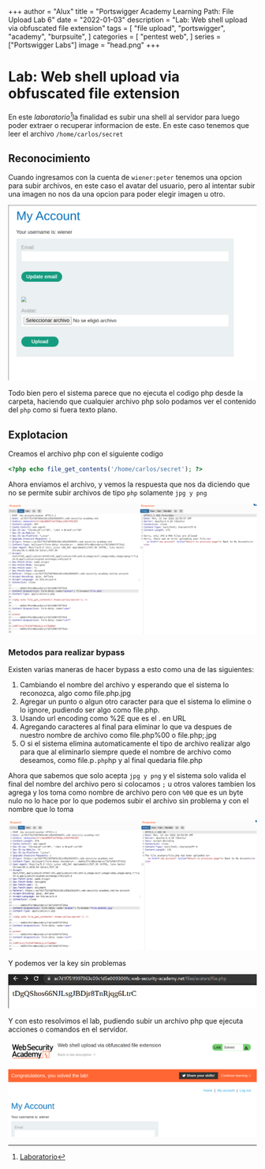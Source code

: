 +++
author = "Alux"
title = "Portswigger Academy Learning Path: File Upload Lab 6"
date = "2022-01-03"
description = "Lab: Web shell upload via obfuscated file extension"
tags = [
    "file upload",
    "portswigger",
    "academy",
    "burpsuite",
]
categories = [
    "pentest web",
]
series = ["Portswigger Labs"]
image = "head.png"
+++

# Lab: Web shell upload via obfuscated file extension

En este <cite>laboratorio[^1]</cite>la finalidad es subir una shell al servidor para luego poder extraer o recuperar informacion de este. En este caso tenemos que leer el archivo `/home/carlos/secret`

## Reconocimiento

Cuando ingresamos con la cuenta de `wiener:peter` tenemos una opcion para subir archivos, en este caso el avatar del usuario, pero al intentar subir una imagen no nos da una opcion para poder elegir imagen u otro.

![Sistema permite la subida de archivos](upload.png)

Todo bien pero el sistema parece que no ejecuta el codigo php desde la carpeta, haciendo que cualquier archivo php solo podamos ver el contenido del `php` como si fuera texto plano.

## Explotacion

Creamos el archivo php con el siguiente codigo

```php
<?php echo file_get_contents('/home/carlos/secret'); ?>
```

Ahora enviamos el archivo, y vemos la respuesta que nos da diciendo que no se permite subir archivos de tipo `php` solamente `jpg y png` 

![Subida de archivo php al servidor](request.png)

### Metodos para realizar bypass

Existen varias maneras de hacer bypass a esto como una de las siguientes:

1. Cambiando el nombre del archivo y esperando que el sistema lo reconozca, algo como file.php.jpg
2. Agregar un punto o algun otro caracter para que el sistema lo elimine o lo ignore, pudiendo ser algo como file.php.
3. Usando url encoding como %2E que es el . en URL
4. Agregando caracteres al final para eliminar lo que va despues de nuestro nombre de archivo como file.php%00 o file.php;.jpg
5. O si el sistema elimina automaticamente el tipo de archivo realizar algo para que al eliminarlo siempre quede el nombre de archivo como deseamos, como file.p`.php`hp y al final quedaria file.php

Ahora que sabemos que solo acepta `jpg y png` y el sistema solo valida el final del nombre del archivo pero si colocamos `;` u otros valores tambien los agrega y los toma como nombre de archivo pero con `%00` que es un byte nulo no lo hace por lo que podemos subir el archivo  sin problema y con el nombre que lo toma

![Subida de archivo php al servidor con null byte](request1.png)

Y podemos ver la key sin problemas

![Lectura de archivo secret de carlos](key.png)

Y con esto resolvimos el lab, pudiendo subir un archivo php que ejecuta acciones o comandos en el servidor.

![Laboratorio resuelto](resuelto.png)


[^1]: [Laboratorio](https://portswigger.net/web-security/file-upload/lab-file-upload-web-shell-upload-via-obfuscated-file-extension)